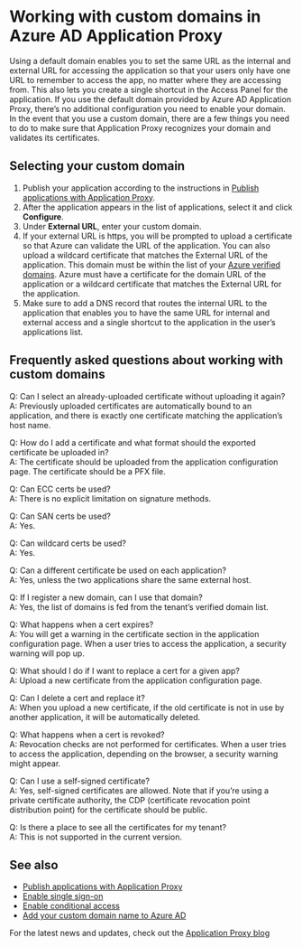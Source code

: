 <properties
	pageTitle="Working with Custom Domains in Azure AD Application Proxy | Microsoft Azure"
	description="Covers how work with custom domains in Azure AD Application Proxy."
	services="active-directory"
	documentationCenter=""
	authors="kgremban"
	manager="femila"
	editor=""/>

<tags
	ms.service="active-directory"
	ms.workload="identity"
	ms.tgt_pltfrm="na"
	ms.devlang="na"
	ms.topic="article"
	ms.date="06/22/2016"
	ms.author="kgremban"/>

# Working with custom domains in Azure AD Application Proxy

Using a default domain enables you to set the same URL as the internal and external URL for accessing the application so that your users only have one URL to remember to access the app, no matter where they are accessing from. This also lets you create a single shortcut in the Access Panel for the application. If you use the default domain provided by Azure AD Application Proxy, there’s no additional configuration you need to enable your domain. In the event that you use a custom domain, there are a few things you need to do to make sure that Application Proxy recognizes your domain and validates its certificates.

## Selecting your custom domain

1. Publish your application according to the instructions in [Publish applications with Application Proxy](active-directory-application-proxy-publish.md).
2. After the application appears in the list of applications, select it and click **Configure**.
3. Under **External URL**, enter your custom domain.
4. If your external URL is https, you will be prompted to upload a certificate so that Azure can validate the URL of the application. You can also upload a wildcard certificate that matches the External URL of the application. This domain must be within the list of your [Azure verified domains](https://msdn.microsoft.com/library/azure/jj151788.aspx). Azure must have a certificate for the domain URL of the application or a wildcard certificate that matches the External URL for the application.
5. Make sure to add a DNS record that routes the internal URL to the application that enables you to have the same URL for internal and external access and a single shortcut to the application in the user’s applications list.

## Frequently asked questions about working with custom domains

Q: Can I select an already-uploaded certificate without uploading it again?  
A: Previously uploaded certificates are automatically bound to an application, and there is exactly one certificate matching the application’s host name.  

Q: How do I add a certificate and what format should the exported certificate be uploaded in?  
A: The certificate should be uploaded from the application configuration page. The certificate should be a PFX file.  

Q: Can ECC certs be used?  
A: There is no explicit limitation on signature methods.  

Q: Can SAN certs be used?  
A: Yes.  

Q: Can wildcard certs be used?  
A: Yes.  

Q: Can a different certificate be used on each application?  
A: Yes, unless the two applications share the same external host.  

Q: If I register a new domain, can I use that domain?  
A: Yes, the list of domains is fed from the tenant’s verified domain list.  

Q: What happens when a cert expires?  
A: You will get a warning in the certificate section in the application configuration page. When a user tries to access the application, a security warning will pop up.  

Q: What should I do if I want to replace a cert for a given app?  
A: Upload a new certificate from the application configuration page.  

Q: Can I delete a cert and replace it?  
A: When you upload a new certificate, if the old certificate is not in use by another application, it will be automatically deleted.  

Q: What happens when a cert is revoked?  
A: Revocation checks are not performed for certificates. When a user tries to access the application, depending on the browser, a security warning might appear.  

Q: Can I use a self-signed certificate?  
A: Yes, self-signed certificates are allowed. Note that if you’re using a private certificate authority, the CDP (certificate revocation point distribution point) for the certificate should be public.  

Q: Is there a place to see all the certificates for my tenant?  
A: This is not supported in the current version.  


## See also

- [Publish applications with Application Proxy](active-directory-application-proxy-publish.md)
- [Enable single sign-on](active-directory-application-proxy-sso-using-kcd.md)
- [Enable conditional access](active-directory-application-proxy-conditional-access.md)
- [Add your custom domain name to Azure AD](active-directory-add-domain.md)

For the latest news and updates, check out the [Application Proxy blog](http://blogs.technet.com/b/applicationproxyblog/)
